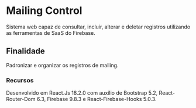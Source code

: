 # Mailing Control

Sistema web capaz de consultar, incluir, alterar e deletar registros utilizando as ferramentas de SaaS do Firebase.

## Finalidade

Padronizar e organizar os registros de mailing.

### Recursos

Desenvolvido em React.Js 18.2.0 com auxílio de Bootstrap 5.2, React-Router-Dom 6.3, Firebase 9.8.3 e React-Firebase-Hooks 5.0.3.
